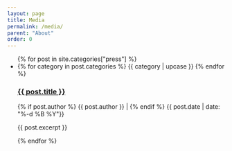 ```yaml
---
layout: page
title: Media
permalink: /media/
parent: "About"
order: 0
---
```


<ul class="post-list">
  {% for post in site.categories["press"] %}
    <li>
      {% for category in post.categories %}
        <span class="post-category">{{ category | upcase }}</span>
      {% endfor %}
      <h3><a href="{{ post.url }}">{{ post.title }}</a></h3>
      <p class="post-meta">
        {% if post.author %}
          {{ post.author }} |
        {% endif %}
        {{ post.date | date: "%-d %B %Y"}}
      </p>
      <p>{{ post.excerpt }}</p>
    </li>
  {% endfor %}
</ul>
